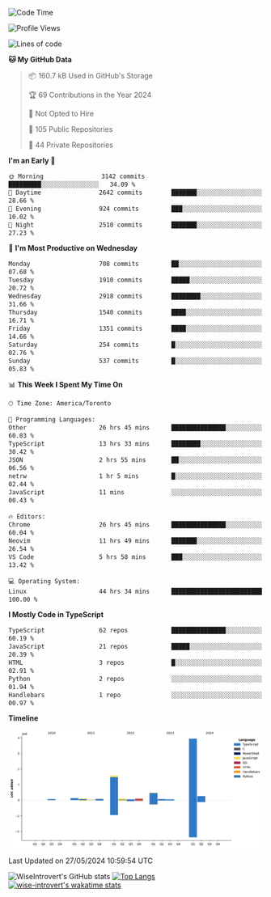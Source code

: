 <!--START_SECTION:waka-->
![Code Time](http://img.shields.io/badge/Code%20Time-1%2C626%20hrs%2044%20mins-blue)

![Profile Views](http://img.shields.io/badge/Profile%20Views-40-blue)

![Lines of code](https://img.shields.io/badge/From%20Hello%20World%20I%27ve%20Written-7.0%20million%20lines%20of%20code-blue)

**🐱 My GitHub Data** 

> 📦 160.7 kB Used in GitHub's Storage 
 > 
> 🏆 69 Contributions in the Year 2024
 > 
> 🚫 Not Opted to Hire
 > 
> 📜 105 Public Repositories 
 > 
> 🔑 44 Private Repositories 
 > 
**I'm an Early 🐤** 

```text
🌞 Morning                3142 commits        █████████░░░░░░░░░░░░░░░░   34.09 % 
🌆 Daytime                2642 commits        ███████░░░░░░░░░░░░░░░░░░   28.66 % 
🌃 Evening                924 commits         ███░░░░░░░░░░░░░░░░░░░░░░   10.02 % 
🌙 Night                  2510 commits        ███████░░░░░░░░░░░░░░░░░░   27.23 % 
```
📅 **I'm Most Productive on Wednesday** 

```text
Monday                   708 commits         ██░░░░░░░░░░░░░░░░░░░░░░░   07.68 % 
Tuesday                  1910 commits        █████░░░░░░░░░░░░░░░░░░░░   20.72 % 
Wednesday                2918 commits        ████████░░░░░░░░░░░░░░░░░   31.66 % 
Thursday                 1540 commits        ████░░░░░░░░░░░░░░░░░░░░░   16.71 % 
Friday                   1351 commits        ████░░░░░░░░░░░░░░░░░░░░░   14.66 % 
Saturday                 254 commits         █░░░░░░░░░░░░░░░░░░░░░░░░   02.76 % 
Sunday                   537 commits         █░░░░░░░░░░░░░░░░░░░░░░░░   05.83 % 
```


📊 **This Week I Spent My Time On** 

```text
🕑︎ Time Zone: America/Toronto

💬 Programming Languages: 
Other                    26 hrs 45 mins      ███████████████░░░░░░░░░░   60.03 % 
TypeScript               13 hrs 33 mins      ████████░░░░░░░░░░░░░░░░░   30.42 % 
JSON                     2 hrs 55 mins       ██░░░░░░░░░░░░░░░░░░░░░░░   06.56 % 
netrw                    1 hr 5 mins         █░░░░░░░░░░░░░░░░░░░░░░░░   02.44 % 
JavaScript               11 mins             ░░░░░░░░░░░░░░░░░░░░░░░░░   00.43 % 

🔥 Editors: 
Chrome                   26 hrs 45 mins      ███████████████░░░░░░░░░░   60.04 % 
Neovim                   11 hrs 49 mins      ███████░░░░░░░░░░░░░░░░░░   26.54 % 
VS Code                  5 hrs 58 mins       ███░░░░░░░░░░░░░░░░░░░░░░   13.42 % 

💻 Operating System: 
Linux                    44 hrs 34 mins      █████████████████████████   100.00 % 
```

**I Mostly Code in TypeScript** 

```text
TypeScript               62 repos            ███████████████░░░░░░░░░░   60.19 % 
JavaScript               21 repos            █████░░░░░░░░░░░░░░░░░░░░   20.39 % 
HTML                     3 repos             █░░░░░░░░░░░░░░░░░░░░░░░░   02.91 % 
Python                   2 repos             ░░░░░░░░░░░░░░░░░░░░░░░░░   01.94 % 
Handlebars               1 repo              ░░░░░░░░░░░░░░░░░░░░░░░░░   00.97 % 
```



**Timeline**

![Lines of Code chart](https://raw.githubusercontent.com/wise-introvert/wise-introvert/master/assets/bar_graph.png)


 Last Updated on 27/05/2024 10:59:54 UTC
<!--END_SECTION:waka-->

![WiseIntrovert's GitHub stats](https://github-readme-stats.vercel.app/api?username=wise-introvert&count_private=true&show_icons=true)
[![Top Langs](https://github-readme-stats.vercel.app/api/top-langs/?username=wise-introvert&langs_count=10)](https://github.com/anuraghazra/github-readme-stats)
[![wise-introvert's wakatime stats](https://github-readme-stats.vercel.app/api/wakatime?username=wiseintrovert)](https://github.com/anuraghazra/github-readme-stats)
